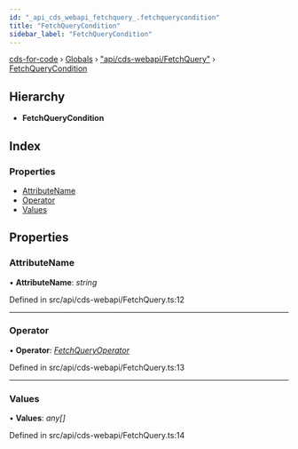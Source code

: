 ```yaml
---
id: "_api_cds_webapi_fetchquery_.fetchquerycondition"
title: "FetchQueryCondition"
sidebar_label: "FetchQueryCondition"
---
```


[cds-for-code](../index.md) › [Globals](../globals.md) › ["api/cds-webapi/FetchQuery"](../modules/_api_cds_webapi_fetchquery_.md) › [FetchQueryCondition](_api_cds_webapi_fetchquery_.fetchquerycondition.md)

## Hierarchy

* **FetchQueryCondition**

## Index

### Properties

* [AttributeName](_api_cds_webapi_fetchquery_.fetchquerycondition.md#attributename)
* [Operator](_api_cds_webapi_fetchquery_.fetchquerycondition.md#operator)
* [Values](_api_cds_webapi_fetchquery_.fetchquerycondition.md#values)

## Properties

###  AttributeName

• **AttributeName**: *string*

Defined in src/api/cds-webapi/FetchQuery.ts:12

___

###  Operator

• **Operator**: *[FetchQueryOperator](../enums/_api_cds_webapi_fetchquery_.fetchqueryoperator.md)*

Defined in src/api/cds-webapi/FetchQuery.ts:13

___

###  Values

• **Values**: *any[]*

Defined in src/api/cds-webapi/FetchQuery.ts:14
